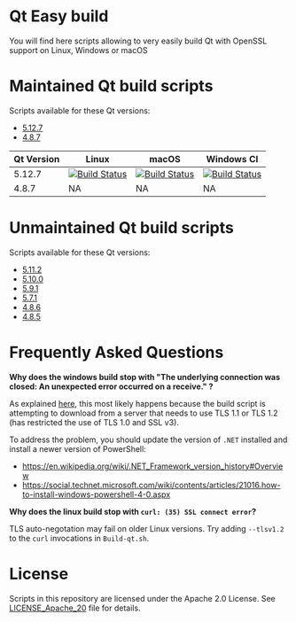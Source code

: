 
# Qt Easy build

You will find here scripts allowing to very easily build Qt with OpenSSL support on Linux, Windows or macOS

# Maintained Qt build scripts

Scripts available for these Qt versions:

* [5.12.7][5127]
* [4.8.7][487]

[5127]: https://github.com/jamesobutler/qt-easy-build/tree/5.12.4#readme
[487]: https://github.com/jamesobutler/qt-easy-build/tree/4.8.7#readme

| Qt Version   | Linux                                                   | macOS                                                   | Windows CI |
|--------------|---------------------------------------------------------|---------------------------------------------------------|------------|
| 5.12.7       | [![Build Status][5127_linux_i_azure]][5127_linux_azure] | [![Build Status][5127_macos_i_azure]][5127_macos_azure] | [![Build Status][5127_windows_i_azure]][5127_windows_azure]         |
| 4.8.7        | NA                                                      | NA                                                      | NA         |

[5127_linux_azure]: https://dev.azure.com/jamesobutler/qt-easy-build/_build/latest?definitionId=1&branchName=5.12.4
[5127_linux_i_azure]: https://dev.azure.com/jamesobutler/qt-easy-build/_apis/build/status/jamesobutler.qt-easy-build?branchName=5.12.4&jobName=Linux

[5127_macos_azure]: https://dev.azure.com/jamesobutler/qt-easy-build/_build/latest?definitionId=1&branchName=5.12.4
[5127_macos_i_azure]: https://dev.azure.com/jamesobutler/qt-easy-build/_apis/build/status/jamesobutler.qt-easy-build?branchName=5.12.4&jobName=macOS

[5127_windows_azure]: https://dev.azure.com/jamesobutler/qt-easy-build/_build/latest?definitionId=1&branchName=5.12.4
[5127_windows_i_azure]: https://dev.azure.com/jamesobutler/qt-easy-build/_apis/build/status/jamesobutler.qt-easy-build?branchName=5.12.4&jobName=Windows

# Unmaintained Qt build scripts

Scripts available for these Qt versions:

* [5.11.2][5112]
* [5.10.0][5100]
* [5.9.1][591]
* [5.7.1][571]
* [4.8.6][486]
* [4.8.5][485]

[5112]: https://github.com/jamesobutler/qt-easy-build/tree/5.11.2#readme
[5100]: https://github.com/jamesobutler/qt-easy-build/tree/5.10.0#readme
[591]: https://github.com/jamesobutler/qt-easy-build/tree/5.9.1#readme
[571]: https://github.com/jamesobutler/qt-easy-build/tree/5.7.1#readme
[486]: https://github.com/jamesobutler/qt-easy-build/tree/4.8.7#readme
[485]: https://github.com/jamesobutler/qt-easy-build/tree/4.8.7#readme

# Frequently Asked Questions

**Why does the windows build stop with "The underlying connection was closed: An unexpected error occurred on a receive." ?**

As explained [here](https://github.com/chocolatey/choco/wiki/Installation#installing-with-restricted-tls), this most likely happens because the build script is attempting to download from a server that needs to use TLS 1.1 or TLS 1.2 (has restricted the use of TLS 1.0 and SSL v3).

To address the problem, you should update the version of `.NET` installed and install a newer version of PowerShell:
* https://en.wikipedia.org/wiki/.NET_Framework_version_history#Overview
* https://social.technet.microsoft.com/wiki/contents/articles/21016.how-to-install-windows-powershell-4-0.aspx

**Why does the linux build stop with `curl: (35) SSL connect error`?**

TLS auto-negotation may fail on older Linux versions. Try adding `--tlsv1.2` to the `curl` invocations in `Build-qt.sh`.

# License

Scripts in this repository are licensed under the Apache 2.0 License. See [LICENSE_Apache_20](LICENSE_Apache_20) file for details.


